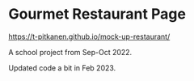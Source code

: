 # Gourmet Restaurant Page

https://t-pitkanen.github.io/mock-up-restaurant/

A school project from Sep-Oct 2022. 

Updated code a bit in Feb 2023.


